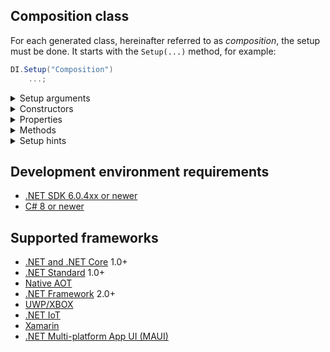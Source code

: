 ## Composition class

For each generated class, hereinafter referred to as _composition_, the setup must be done. It starts with the `Setup(...)` method, for example:

```c#
DI.Setup("Composition")
    ...;
```

<details>
<summary>Setup arguments</summary>

The first parameter is used to specify the name of the composition class. All setups with the same name will be combined to create one composition class. In addition, this name may contain a namespace, for example for `Sample.Composition` the composition class is generated:

```c#
namespace Sample
{
    partial class Composition
    {
        ...
    }
}
```

The second optional parameter can have several values to determine the kind of composition:

| Options                  |                                                                                                                                              |
|--------------------------|----------------------------------------------------------------------------------------------------------------------------------------------|
| CompositionKind.Public   | Default value. This option will create a composition class.                                                                                  |
| CompositionKind.Internal | If this value is specified, the class will not be generated, but this setup can be used for others as a base.                                |
| CompositionKind.Global   | If this value is specified, the composition class will not be generated, but this setup is a default base for all setups in current project. |

</details>

<details>
<summary>Constructors</summary>

### Default constructor

Everything is quite banal, this constructor simply initializes the internal state.

### Argument constructor

It replaces the default constructor and is only created if at least one argument is provided. For example:

```c#
DI.Setup("Composition")
    .Arg<string>("name")
    .Arg<int>("id")
    ...
```

In this case, the argument constructor looks like this:

```c#
public Composition(string name, int id) { ... }
```

and default constructor is missing.

### Child constructor

This constructor is always available and is used to create a child composition based on the parent composition:

```c#
var parentComposition = new Composition();
var childComposition = new Composition(parentComposition); 
```

The child composition inherits the state of the parent composition in the form of arguments and singleton objects. States are copied, and compositions are completely independent, except when calling the _Dispose()_ method on the parent container before disposing of the child container, because the child container can use singleton objects created before it was created.

</details>

<details>
<summary>Properties</summary>

To be able to quickly and conveniently create an object graph, a set of properties is generated. The type of the property is the type of the root object created by the composition. Accordingly, each access to the property leads to the creation of a composition with the root element of this type.

### Public Roots

To be able to use a specific composition root, that root must be explicitly defined by the _Root_ method with a specific name and type:

```c#
DI.Setup("Composition")
    .Bind<IService>().To<Service>()
    .Root<IService>("MyService");
```

In this case, the property for type _IService_ will be named _MyService_ and will be available for direct use. The result of its use will be the creation of a composition of objects with a root of type _IService_:

```c#
public IService MyService
{
    get
    { 
        ...
        retunr new Service(...);
    }
}
```

This is [recommended way](https://blog.ploeh.dk/2011/07/28/CompositionRoot/) to create a composition root. A composition class can contain any number of roots.

### Private Roots

The composition has properties for each potential root that are used in those _Resolve_ methods. For example:

```c#
private IService Root2PropABB3D0
{
    get { ... }
}
```

These properties have a random name and a private accessor and cannot be used directly from code. Don't try to use them.

</details>

<details>
<summary>Methods</summary>

### Resolve

By default a set of four _Resolve_ methods are generated:

```c#
public T Resolve<T>() { ... }

public T Resolve<T>(object? tag) { ... }

public object Resolve(Type type) { ... }

public object Resolve(Type type, object? tag) { ... }
```

These methods are useful when using the [Service Locator](https://martinfowler.com/articles/injection.html) approach when the code resolves composition roots in place:

```c#
var composition = new Composition();

composition.Resolve<IService>();
```

This is [not recommended](https://blog.ploeh.dk/2010/02/03/ServiceLocatorisanAnti-Pattern/) way to create a composition root. To control the generation of these methods, see the _Resolve_ hint.

### Dispose

Provides a mechanism for releasing unmanaged resources. This method is only generated if the composition contains at least one singleton object that implements the [IDisposable](https://learn.microsoft.com/en-us/dotnet/api/system.idisposable) interface. To dispose of all created singleton objects, call the composition `Dispose()` method:

```c#
using(var composition = new Composition())
{
    ...
}
```

</details>

<details>
<summary>Setup hints</summary>

## Setup hints

Setup hints are comments before method _Setup_ in the form ```hint = value``` that are used to fine-tune code generation. For example:

```c#
// Resolve = Off
// ThreadSafe = Off
// ToString = On
DI.Setup("Composition")
    ...
```

| Hint                                                                                                                               | Default Value |
|------------------------------------------------------------------------------------------------------------------------------------|---------------|
| [Resolve](#Resolve-Hint)                                                                                                           | On            |
| [OnInstanceCreation](#OnInstanceCreation-Hint)                                                                                     | On            |
| [OnDependencyInjection](#OnDependencyInjection-Hint)                                                                               | Off           |
| [OnDependencyInjectionImplementationTypeNameRegularExpression](#OnDependencyInjectionImplementationTypeNameRegularExpression-Hint) | .+            |
| [OnDependencyInjectionContractTypeNameRegularExpression](#OnDependencyInjectionContractTypeNameRegularExpression-Hint)             | .+            |
| [OnDependencyInjectionTagRegularExpression](#OnDependencyInjectionTagRegularExpression-Hint)                                       | .+            |
| [ToString](#ToString-Hint)                                                                                                         | Off           |
| [ThreadSafe](#ThreadSafe-Hint)                                                                                                     | On            |

### Resolve Hint

Determine whether to generate [_Resolve_ methods](#resolve-methods). By default a set of four _Resolve_ methods are generated. Set this hint to _Off_ to disable the generation of resolve methods. This will reduce class composition generation time and no [private composition roots](#Private-Roots) will be generated in this case. The composition will be tiny and will only have [public roots](#Public-Roots).

### OnInstanceCreation Hint

Determine whether to generate partial _OnInstanceCreation_ method. This partial method is generated by default, has no body, and can be overridden as needed. If the body is not defined, then the compiler will cut out its calls. This can be useful, for example, for logging:

```c#
internal partial class Composition
{
    partial void OnInstanceCreation<T>(ref T value, object? tag, object? lifetime)            
    {
        Console.WriteLine($"'{typeof(T)}'('{tag}') created.");            
    }
}
```

You can also replace the created instance of type `T`, where `T` is actually type of created instance.

### OnDependencyInjection Hint

Determine whether to generate partial _OnDependencyInjection_ method to control of dependency injection. This partial method is not generated by default. It cannot have an empty body due to the return value. It must be overridden when generated. This can be useful, for example, for [interception](#Interception).

```c#
// OnDependencyInjection = On
// OnDependencyInjectionContractTypeNameRegularExpression = ICalculator[\d]{1}
// OnDependencyInjectionTagRegularExpression = Abc
DI.Setup("Composition")
    ...
```

To minimize the performance penalty when calling _OnDependencyInjection_, use the other hints below.

### OnDependencyInjectionImplementationTypeNameRegularExpression Hint

It is a regular expression to filter by the instance type name. This hint is useful when _OnDependencyInjection_ is in the _On_ state and you want to limit the set of types for which the method _OnDependencyInjection_ will be called.

### OnDependencyInjectionContractTypeNameRegularExpression Hint

It is a regular expression to filter by the resolving type name. This hint is useful also when _OnDependencyInjection_ is in the _On_ state and you want to limit the set of resolving types for which the method _OnDependencyInjection_ will be called.

### OnDependencyInjectionTagRegularExpression Hint

It is a regular expression to filter by the _tag_. This hint is useful also when _OnDependencyInjection_ is in the _On_ state and you want to limit the set of _tag_ for which the method _OnDependencyInjection_ will be called.

### ToString Hint

Determine if the _ToString()_ method should be generated. This method provides a text-based class diagram in the format [mermaid](https://mermaid.js.org/). To see this diagram, just call the ToString method and copy the text to [this site](https://mermaid.live/).

```c#
// ToString = On
DI.Setup("Composition")
    .Bind<IService>().To<Service>()
    .Root<IService>("MyService");
    
var composition = new Composition();
string classDiagram = composition.ToString(); 
```

### ThreadSafe Hint

This hint determines whether object composition will be created in a thread-safe manner. This hint is _On_ by default. It is good practice not to use threads when creating an object graph, in which case this hint can be turned off, which will lead to a slight increase in performance.

```c#
// ThreadSafe = Off
DI.Setup("Composition")
    .Bind<IService>().To<Service>()
    .Root<IService>("MyService");
```

</details>

## Development environment requirements

- [.NET SDK 6.0.4xx or newer](https://dotnet.microsoft.com/download/dotnet/6.0)
- [C# 8 or newer](https://docs.microsoft.com/en-us/dotnet/csharp/whats-new/csharp-version-history#c-version-80)

## Supported frameworks

- [.NET and .NET Core](https://docs.microsoft.com/en-us/dotnet/core/) 1.0+
- [.NET Standard](https://docs.microsoft.com/en-us/dotnet/standard/net-standard) 1.0+
- [Native AOT](https://learn.microsoft.com/en-us/dotnet/core/deploying/native-aot/)
- [.NET Framework](https://docs.microsoft.com/en-us/dotnet/framework/) 2.0+
- [UWP/XBOX](https://docs.microsoft.com/en-us/windows/uwp/index)
- [.NET IoT](https://dotnet.microsoft.com/apps/iot)
- [Xamarin](https://dotnet.microsoft.com/apps/xamarin)
- [.NET Multi-platform App UI (MAUI)](https://docs.microsoft.com/en-us/dotnet/maui/)
